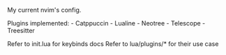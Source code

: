 My current nvim's config.

Plugins implemented:
    - Catppuccin
    - Lualine
    - Neotree
    - Telescope
    - Treesitter

Refer to init.lua for keybinds docs
Refer to lua/plugins/* for their use case
